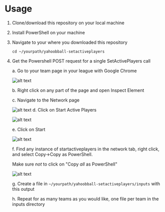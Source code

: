 # Usage
1. Clone/download this repository on your local machine 
2. Install PowerShell on your machine 
3. Navigate to your where you downloaded this repository

   `cd ~/yourpath/yahoobball-setactiveplayers`
4. Get the Powershell POST request for a single SetActivePlayers call

   a. Go to your team page in your league with Google Chrome

    ![alt text](https://github.com/justinytchen/yahoobball-setactiveplayers/assets/6785106/69a38579-166a-4216-9f14-02788a5e4113)

   b. Right click on any part of the page and open Inspect Element

   c. Navigate to the Network page

    ![alt text](https://github.com/justinytchen/yahoobball-setactiveplayers/assets/6785106/0cd28bdc-5a79-4a75-818b-c4b001a5b425)
   d. Click on Start Active Players

    ![alt text](https://github.com/justinytchen/yahoobball-setactiveplayers/assets/6785106/68d31569-518e-4f8b-87b3-619c7ae7bae0)

   e. Click on Start

    ![alt text](https://github.com/justinytchen/yahoobball-setactiveplayers/assets/6785106/47934f52-14bf-48ba-869a-f4fed156ebfa)

   f. Find any instance of startactiveplayers in the network tab, right click, and select Copy->Copy as PowerShell.
   
    Make sure *not* to click on "Copy *all* as PowerShell"
    
    ![alt text](https://github.com/justinytchen/yahoobball-setactiveplayers/assets/6785106/e6b2c17a-c2c1-46ae-9c27-8f1dedeabef6)


   g. Create a file in `~/yourpath/yahoobball-setactiveplayers/inputs` with this output

   h. Repeat for as many teams as you would like, one file per team in the inputs directory